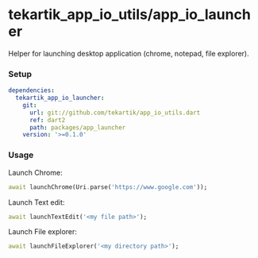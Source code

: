 # tekartik_app_io_utils/app_io_launcher

Helper for launching desktop application (chrome, notepad, file explorer).

### Setup

```yaml
dependencies:
  tekartik_app_io_launcher:
    git:
      url: git://github.com/tekartik/app_io_utils.dart
      ref: dart2
      path: packages/app_launcher
    version: '>=0.1.0'
```

### Usage

Launch Chrome:

```dart
await launchChrome(Uri.parse('https://www.google.com'));
```

Launch Text edit:
```dart
await launchTextEdit('<my file path>');
```

Launch File explorer:
```dart
await launchFileExplorer('<my directory path>');
```